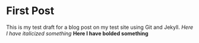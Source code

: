 # First Post
  This is my test draft for a blog post on my test site using Git and Jekyll. 
  *Here I have italicized something*
  **Here I have bolded something**
